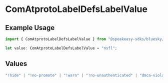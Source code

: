 # ComAtprotoLabelDefsLabelValue

## Example Usage

```typescript
import { ComAtprotoLabelDefsLabelValue } from "@speakeasy-sdks/bluesky/models/components";

let value: ComAtprotoLabelDefsLabelValue = "nsfl";
```

## Values

```typescript
"!hide" | "!no-promote" | "!warn" | "!no-unauthenticated" | "dmca-violation" | "doxxing" | "porn" | "sexual" | "nudity" | "nsfl" | "gore"
```